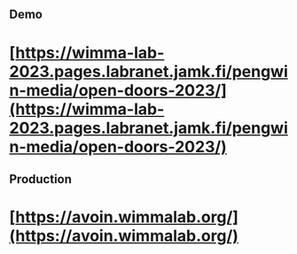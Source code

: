 

## Demo

# [https://wimma-lab-2023.pages.labranet.jamk.fi/pengwin-media/open-doors-2023/](https://wimma-lab-2023.pages.labranet.jamk.fi/pengwin-media/open-doors-2023/)

## Production

# [https://avoin.wimmalab.org/](https://avoin.wimmalab.org/)
